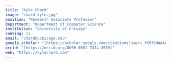 ```yaml
---
title: "Kyle Chard"
image: "chard-kyle.jpg"
position: "Research Associate Professor"
department: "Department of Computer Science"
institution: "University of Chicago"
ranking: 11
email: "chard@uchicago.edu"
google_scholar: "[https://scholar.google.com/citations?user=_fXM3BMAAAAJ"
orcid: "[https://orcid.org/0000-0001-7474-2689]"
web: "https://kylechard.com"
---
```

